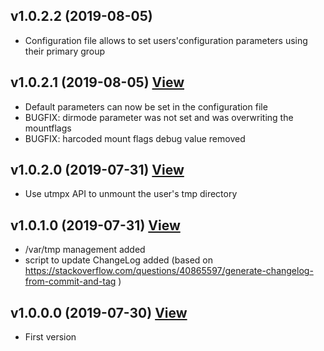 ## v1.0.2.2 (2019-08-05) 
* Configuration file allows to set users'configuration parameters using their primary group

## v1.0.2.1 (2019-08-05) [View](https://github.com/Oliviers-OSS/pam_unshare_tmp/commit/63df7eeb56a4231d1c1671924a9ba943034717c8) 
* Default parameters can now be set in the configuration file
* BUGFIX: dirmode parameter was not set and was overwriting the mountflags
* BUGFIX: harcoded mount flags debug value removed  

## v1.0.2.0 (2019-07-31) [View](https://github.com/Oliviers-OSS/pam_unshare_tmp/commit/beecd800142b88fb0e8b492e0a06fcea6d21597e)
*  Use utmpx API to unmount the user's tmp directory

## v1.0.1.0 (2019-07-31) [View](https://github.com/Oliviers-OSS/pam_unshare_tmp/commit/860aaf69dee3ce8e8d26882f955a6fd841b84f56)
*  /var/tmp management added 
*  script to update ChangeLog added (based on https://stackoverflow.com/questions/40865597/generate-changelog-from-commit-and-tag )
 
## v1.0.0.0 (2019-07-30) [View](https://github.com/Oliviers-OSS/pam_unshare_tmp/commit/47c429df1ead65d0abedcf7bc581fe6342734be9)
*  First version 
